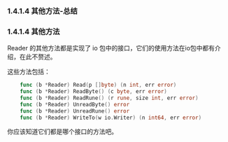 ### 1.4.1.4 其他方法-总结

### 1.4.1.4 其他方法

Reader 的其他方法都是实现了 io 包中的接口，它们的使用方法在io包中都有介绍，在此不赘述。

这些方法包括：

```go
    func (b *Reader) Read(p []byte) (n int, err error)
    func (b *Reader) ReadByte() (c byte, err error)
    func (b *Reader) ReadRune() (r rune, size int, err error)
    func (b *Reader) UnreadByte() error
    func (b *Reader) UnreadRune() error
    func (b *Reader) WriteTo(w io.Writer) (n int64, err error)
```

你应该知道它们都是哪个接口的方法吧。
